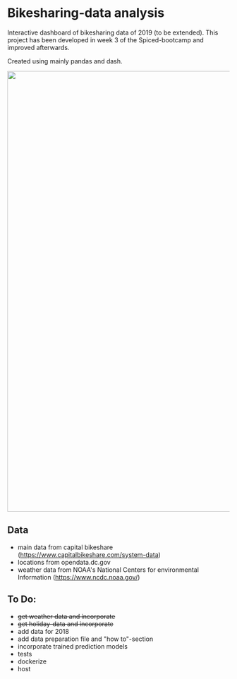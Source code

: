 # Bikesharing-data analysis

Interactive dashboard of bikesharing data of 2019 (to be extended).
This project has been developed in week 3 of the Spiced-bootcamp and improved afterwards.

Created using mainly pandas and dash.

<img src="dashboard.gif" width="1000"/>


## Data
- main data from capital bikeshare (https://www.capitalbikeshare.com/system-data)
- locations from opendata.dc.gov
- weather data from NOAA's National Centers for environmental Information (https://www.ncdc.noaa.gov/)


## To Do:
- ~~get weather data and incorporate~~
- ~~get holiday-data and incorporate~~
- add data for 2018
- add data preparation file and "how to"-section
- incorporate trained prediction models
- tests
- dockerize
- host
